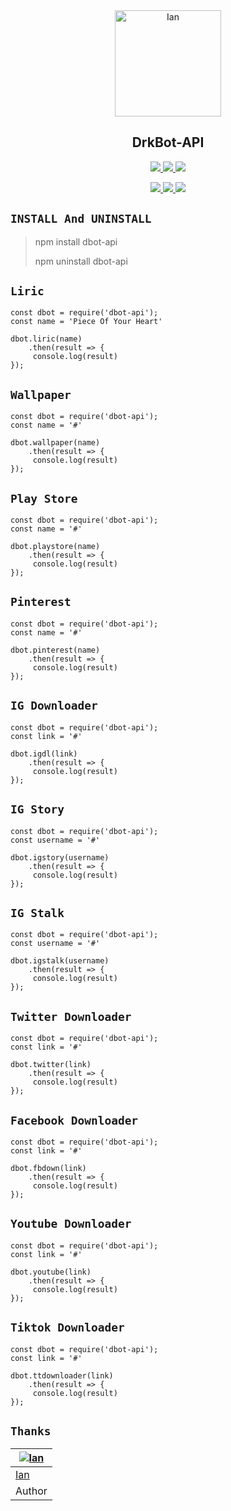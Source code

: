 <div align="center">
<img src="https://raw.githubusercontent.com/DrkBotBase/WhatsAsenaDuplicated/master/media/gif/PicsArt_07-18-06.46.26.jpg" alt="Ian" width="170" />

## DrkBot-API
</div>

<p align="center">
  <a href="https://github.com/ianvanh/dbot-api/fork">
    <img src="https://img.shields.io/github/forks/ianvanh/dbot-api?label=Fork&style=social">
  </a>
  <a href="https://github.com/ianvanh/dbot-api/stargazers">
    <img src="https://img.shields.io/github/stars/ianvanh/dbot-api?style=social">
  </a>
  <a href="https://github.com/ianvanh/dbot-api/commits/main">
    <img src="https://img.shields.io/github/commit-activity/m/ianvanh/dbot-api?style=social">
  </a>
</p>

<p align="center">
  <a href="httsp://github.com/ianvanh/dbot-api">
    <img src="https://img.shields.io/github/repo-size/ianvanh/dbot-api?color=purple&label=Peso%20Repositorio&style=plastic">

  </a>
  <a href="https://github.com/ianvanh/dbot-api">
    <img src="https://img.shields.io/github/languages/top/ianvanh/dbot-api?color=yellow&label=Javascript&style=plastic">

  </a>
  <a href="https://github.com/ianvanh">
    <img src="https://img.shields.io/static/v1?label=Author&message=Ian&color=purple&style=plastic">

  </a>
</p>

## ```INSTALL And UNINSTALL```
> npm install dbot-api
>  
> npm uninstall dbot-api


## ```Liric```
``` 
const dbot = require('dbot-api');
const name = 'Piece Of Your Heart'

dbot.liric(name)
    .then(result => {
     console.log(result)
});
```

## ```Wallpaper```
``` 
const dbot = require('dbot-api');
const name = '#'

dbot.wallpaper(name)
    .then(result => {
     console.log(result)
});
```

## ```Play Store```
``` 
const dbot = require('dbot-api');
const name = '#'

dbot.playstore(name)
    .then(result => {
     console.log(result)
});
```

## ```Pinterest```
``` 
const dbot = require('dbot-api');
const name = '#'

dbot.pinterest(name)
    .then(result => {
     console.log(result)
});
```

## ```IG Downloader```
``` 
const dbot = require('dbot-api');
const link = '#'

dbot.igdl(link)
    .then(result => {
     console.log(result)
});
```


## ```IG Story```
``` 
const dbot = require('dbot-api');
const username = '#'

dbot.igstory(username)
    .then(result => {
     console.log(result)
});
```
## ```IG Stalk```
``` 
const dbot = require('dbot-api');
const username = '#'

dbot.igstalk(username)
    .then(result => {
     console.log(result)
});
```

## ```Twitter Downloader```
``` 
const dbot = require('dbot-api');
const link = '#'

dbot.twitter(link)
    .then(result => {
     console.log(result)
});
```

## ```Facebook Downloader```
``` 
const dbot = require('dbot-api');
const link = '#'

dbot.fbdown(link)
    .then(result => {
     console.log(result)
});
```

## ```Youtube Downloader```
``` 
const dbot = require('dbot-api');
const link = '#'

dbot.youtube(link)
    .then(result => {
     console.log(result)
});
```

## ```Tiktok Downloader```
``` 
const dbot = require('dbot-api');
const link = '#'

dbot.ttdownloader(link)
    .then(result => {
     console.log(result)
});
```

## ```Thanks```
[![Ian](https://github.com/ianvanh.png?size=150)](#) |
----|
[Ian](https://t.me/Dark1522) |
Author |
